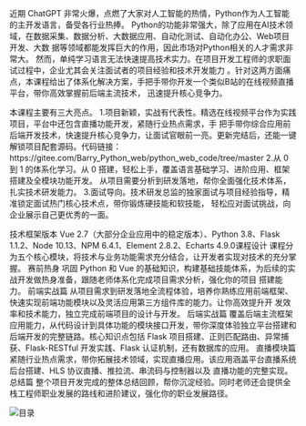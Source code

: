 <p>近期 ChatGPT 非常火爆，点燃了大家对人工智能的热情，Python作为人工智能的主开发语言，备受各行业热捧。
Python的功能非常强大，除了应用在AI技术领域，在数据采集、数据分析、大数据应用、自动化测试、自动化办公、Web项目开发、大数
据等领域都能发挥巨大的作用，因此市场对Python相关的人才需求非常大。
然而，单纯学习语言无法快速提高技术实力。在项目开发工程师的求职面试过程中，企业尤其会关注面试者的项目经验和技术开发能力 
。针对这两方面痛点，本课程给出了体系化解决方案，手把手带你开发一个类似B站的在线视频直播平台，带你高效掌握前后端主流技术， 
迅速提升核心竞争力。</p>
<p>本课程主要有三大亮点。
1.项目新颖，实战有代表性。精选在线视频平台作为实践项目，平台中还包含直播功能开发，紧随行业热点需求，手
把手带你综合应用前后端开发技术，快速提升核心竞争力，让面试官眼前一亮。更新完结后，还能一键解锁项目配套源码。代码链接：https://gitee.com/Barry_Python_web/python_web_code/tree/master
2.从 0 到 1 的体系化学习。从 0 搭建，轻松上手，覆盖语言基础学习、进阶应用、框架搭建及全模块功能开发。 
从项目需要分析到研发落地，帮你全面强化技术体系，扎实技术研发能力。
3.面试导向。技术研发总监的独家面试与项目经验指导，精准锁定面试热门核心技术点，带你锻炼硬技能和软技能，
轻松应对面试挑战，向企业展示自己更优秀的一面。</p>
<p>技术框架版本
Vue 2.7（大部分企业应用中的稳定版本）、Python 3.8、Flask 1.1.2、Node 10.13、NPM 6.4.1、Element 2.8.2、Echarts 4.9.0课程设计
课程分为五个核心模块，将技术与业务功能需求充分结合，让开发者实现对技术的充分掌握。
赛前热身
巩固 Python 和 Vue 的基础知识，构建基础技能体系，为后续的实战开发做热身准备，跟随老师体系化完成项目需求分析，强化你的项目 
搭建能力。
前端实战篇
从项目需求到研发落地全流程体验，培养你熟练应用前端框架、快速实现前端功能模块以及灵活应用第三方组件库的能力。让你高效提升开
发效率和技术能力，独立完成前端项目的设计与开发。
后端实战篇
覆盖后端主流框架应用能力，从代码设计到具体功能的模块接口开发，带你深度体验独立平台搭建和后端开发的完整链路。核心知识点包括
 Flask 项目搭建、正则匹配路由、异常捕获、Flask-RESTful 开发实践、Flask 认证机制，还有数据库的应用。
直播模块篇
紧随行业热点需求，带你拓展技术领域，实现直播应用。该应用涵盖平台直播系统后台搭建、HLS 协议直播、推拉流、串流码与控制器以及
直播功能的完整实现。
总结篇
整个项目开发完成的整体总结回顾，帮你沉淀经验。同时老师还会提供全栈工程师职业发展的路线和进阶建议，强化你的职业发展路径。</p>
<p><img alt="目录" src="https://static001.geekbang.org/resource/image/53/58/53efdf90471aeb0a6d32704b4c541158.jpg" /></p>